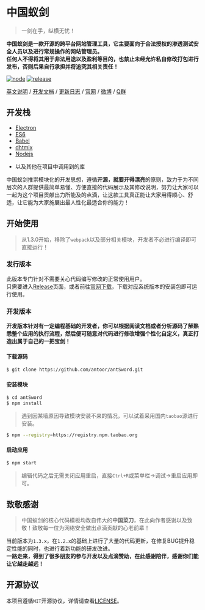 # 中国蚁剑
> 一剑在手，纵横无忧！

**中国蚁剑是一款开源的跨平台网站管理工具，它主要面向于合法授权的渗透测试安全人员以及进行常规操作的网站管理员。**    
**任何人不得将其用于非法用途以及盈利等目的，也禁止未经允许私自修改打包进行发布，否则后果自行承担并将追究其相关责任！**

[![node](https://img.shields.io/badge/node-4.0+-green.svg?style=flat-square)][url-nodejs-download]
[![release](https://img.shields.io/badge/release-v1.3.0-blue.svg?style=flat-square)][url-release]

[英文说明][url-docen] / [开发文档][url-document] / [更新日志][url-changelog] / [官网][url-homepage] / [微博][url-weibo] / [Q群][url-qqgroup]

## 开发栈
 - [Electron][url-electron]
 - [ES6][url-es6]
 - [Babel][url-babel]
 - [dhtmlx][url-dhtmlx]
 - [Nodejs][url-nodejs]
 * 以及其他在项目中调用到的库

中国蚁剑推崇模块化的开发思想，遵循**开源，就要开得漂亮**的原则，致力于为不同层次的人群提供最简单易懂、方便直接的代码展示及其修改说明，努力让大家可以一起为这个项目贡献出力所能及的点滴，让这款工具真正能让大家用得顺心、舒适，让它能为大家施展出最人性化最适合你的能力！

## 开始使用
> 从1.3.0开始，移除了`webpack`以及部分相关模块，开发者不必进行编译即可直接运行！

### 发行版本
此版本专门针对不需要关心代码编写修改的正常使用用户。    
只需要进入[Release][url-release]页面，或者前往[官网下载](http://uyu.us/#/download)，下载对应系统版本的安装包即可运行使用。

### 开发版本
**开发版本针对有一定编程基础的开发者，你可以根据阅读文档或者分析源码了解熟悉整个应用的执行流程，然后便可随意对代码进行修改增强个性化自定义，真正打造出属于自己的一把宝剑！**

#### 下载源码
``` sh
$ git clone https://github.com/antoor/antSword.git
```

#### 安装模块
``` sh
$ cd antSword
$ npm install
```
> 遇到因某墙原因导致模块安装不来的情况，可以试着采用国内`taobao`源进行安装。

  ``` sh
  $ npm --registry=https://registry.npm.taobao.org
  ```

#### 启动应用
``` sh
$ npm start
```
> 编辑代码之后无需关闭应用重启，直接`Ctrl+R`或菜单栏->调试->重启应用即可。

## 致敬感谢
> 中国蚁剑的核心代码模板均改自伟大的**中国菜刀**，在此向作者感谢以及致敬！致敬每一位为网络安全做出点滴贡献的心老前辈！    

当前版本为`1.3.x`，在`1.2.x`的基础上进行了大量的代码更新，在修复BUG提升稳定性能的同时，也进行着新功能的研发改进。    
**一路走来，得到了很多朋友的参与开发以及点滴赞助，在此感谢陪伴，感谢你们能让它越走越远！**

## 开源协议
本项目遵循`MIT`开源协议，详情请查看[LICENSE](LICENSE)。


[url-docen]: README.md
[url-changelog]: CHANGELOG.md
[url-document]: http://doc.uyu.us
[url-nodejs-download]: https://nodejs.org/en/download/
[url-release]: https://github.com/antoor/antSword/releases/tag/1.3.0
[url-electron]: http://electron.atom.io/
[url-es6]: http://es6.ruanyifeng.com/
[url-webpack]: http://webpack.github.io/
[url-dhtmlx]: http://dhtmlx.com/
[url-nodejs]: https://nodejs.org/
[url-babel]: http://babeljs.io/
[url-weibo]: http://weibo.com/antoor
[url-homepage]: http://uyu.us
[url-release]: https://github.com/antoor/antSword/releases
[url-qqgroup]: http://shang.qq.com/wpa/qunwpa?idkey=51997458a52d534454fd15e901648bf1f2ed799fde954822a595d6794eadc521

